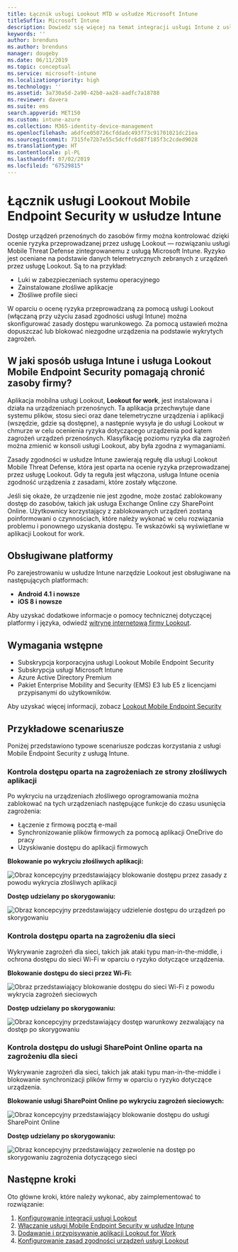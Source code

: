 ```yaml
---
title: Łącznik usługi Lookout MTD w usłudze Microsoft Intune
titleSuffix: Microsoft Intune
description: Dowiedz się więcej na temat integracji usługi Intune z usługą Lookout Mobile Threat Defense (MTD) w celu kontrolowania dostępu urządzeń przenośnych do zasobów firmy.
keywords: ''
author: brenduns
ms.author: brenduns
manager: dougeby
ms.date: 06/11/2019
ms.topic: conceptual
ms.service: microsoft-intune
ms.localizationpriority: high
ms.technology: ''
ms.assetid: 3a730a5d-2a90-42b0-aa28-aadfc7a18788
ms.reviewer: davera
ms.suite: ems
search.appverid: MET150
ms.custom: intune-azure
ms.collection: M365-identity-device-management
ms.openlocfilehash: a6dfce050726cfddadc493f73c91701021dc21ea
ms.sourcegitcommit: 7315fe72b7e55c5dcffc6d87f185f3c2cded9028
ms.translationtype: HT
ms.contentlocale: pl-PL
ms.lasthandoff: 07/02/2019
ms.locfileid: "67529815"
---
```

# <a name="lookout-mobile-endpoint-security-connector-with-intune"></a>Łącznik usługi Lookout Mobile Endpoint Security w usłudze Intune

Dostęp urządzeń przenośnych do zasobów firmy można kontrolować dzięki ocenie ryzyka przeprowadzanej przez usługę Lookout — rozwiązaniu usługi Mobile Threat Defense zintegrowanemu z usługą Microsoft Intune. Ryzyko jest oceniane na podstawie danych telemetrycznych zebranych z urządzeń przez usługę Lookout. Są to na przykład:
- Luki w zabezpieczeniach systemu operacyjnego
- Zainstalowane złośliwe aplikacje
- Złośliwe profile sieci

W oparciu o ocenę ryzyka przeprowadzaną za pomocą usługi Lookout (włączaną przy użyciu zasad zgodności usługi Intune) można skonfigurować zasady dostępu warunkowego. Za pomocą ustawień można dopuszczać lub blokować niezgodne urządzenia na podstawie wykrytych zagrożeń.

## <a name="how-do-intune-and-lookout-mobile-endpoint-security-help-protect-company-resources"></a>W jaki sposób usługa Intune i usługa Lookout Mobile Endpoint Security pomagają chronić zasoby firmy?
Aplikacja mobilna usługi Lookout, **Lookout for work**, jest instalowana i działa na urządzeniach przenośnych. Ta aplikacja przechwytuje dane systemu plików, stosu sieci oraz dane telemetryczne urządzenia i aplikacji (wszędzie, gdzie są dostępne), a następnie wysyła je do usługi Lookout w chmurze w celu ocenienia ryzyka dotyczącego urządzenia pod kątem zagrożeń urządzeń przenośnych. Klasyfikację poziomu ryzyka dla zagrożeń można zmienić w konsoli usługi Lookout, aby była zgodna z wymaganiami.  

Zasady zgodności w usłudze Intune zawierają regułę dla usługi Lookout Mobile Threat Defense, która jest oparta na ocenie ryzyka przeprowadzanej przez usługę Lookout. Gdy ta reguła jest włączona, usługa Intune ocenia zgodność urządzenia z zasadami, które zostały włączone.

Jeśli się okaże, że urządzenie nie jest zgodne, może zostać zablokowany dostęp do zasobów, takich jak usługa Exchange Online czy SharePoint Online. Użytkownicy korzystający z zablokowanych urządzeń zostaną poinformowani o czynnościach, które należy wykonać w celu rozwiązania problemu i ponownego uzyskania dostępu. Te wskazówki są wyświetlane w aplikacji Lookout for work.

## <a name="supported-platforms"></a>Obsługiwane platformy  
Po zarejestrowaniu w usłudze Intune narzędzie Lookout jest obsługiwane na następujących platformach:
* **Android 4.1 i nowsze**  
* **iOS 8 i nowsze**  

Aby uzyskać dodatkowe informacje o pomocy technicznej dotyczącej platformy i języka, odwiedź [witrynę internetową firmy Lookout](https://personal.support.lookout.com/hc/articles/114094140253).  

## <a name="prerequisites"></a>Wymagania wstępne
* Subskrypcja korporacyjna usługi Lookout Mobile Endpoint Security  
* Subskrypcja usługi Microsoft Intune
* Azure Active Directory Premium
* Pakiet Enterprise Mobility and Security (EMS) E3 lub E5 z licencjami przypisanymi do użytkowników.  

Aby uzyskać więcej informacji, zobacz [Lookout Mobile Endpoint Security](https://www.lookout.com/products/mobile-endpoint-security)

## <a name="sample-scenarios"></a>Przykładowe scenariusze

Poniżej przedstawiono typowe scenariusze podczas korzystania z usługi Mobile Endpoint Security z usługą Intune.

### <a name="control-access-based-on-threats-from-malicious-apps"></a>Kontrola dostępu oparta na zagrożeniach ze strony złośliwych aplikacji
Po wykryciu na urządzeniach złośliwego oprogramowania można zablokować na tych urządzeniach następujące funkcje do czasu usunięcia zagrożenia:
* Łączenie z firmową pocztą e-mail
* Synchronizowanie plików firmowych za pomocą aplikacji OneDrive do pracy
* Uzyskiwanie dostępu do aplikacji firmowych

**Blokowanie po wykryciu złośliwych aplikacji:**

![Obraz koncepcyjny przedstawiający blokowanie dostępu przez zasady z powodu wykrycia złośliwych aplikacji](./media/malicious-apps-blocked.png)

**Dostęp udzielany po skorygowaniu:**

![Obraz koncepcyjny przedstawiający udzielenie dostępu do urządzeń po skorygowaniu](./media/malicious-apps-unblocked.png)

### <a name="control-access-based-on-threat-to-network"></a>Kontrola dostępu oparta na zagrożeniu dla sieci
Wykrywanie zagrożeń dla sieci, takich jak ataki typu man-in-the-middle, i ochrona dostępu do sieci Wi-Fi w oparciu o ryzyko dotyczące urządzenia.

**Blokowanie dostępu do sieci przez Wi-Fi:**

![Obraz przedstawiający blokowanie dostępu do sieci Wi-Fi z powodu wykrycia zagrożeń sieciowych](./media/network-wifi-blocked.png)

**Dostęp udzielany po skorygowaniu:**

![Obraz koncepcyjny przedstawiający dostęp warunkowy zezwalający na dostęp po skorygowaniu](./media/network-wifi-unblocked.png)
### <a name="control-access-to-sharepoint-online-based-on-threat-to-network"></a>Kontrola dostępu do usługi SharePoint Online oparta na zagrożeniu dla sieci

Wykrywanie zagrożeń dla sieci, takich jak ataki typu man-in-the-middle i blokowanie synchronizacji plików firmy w oparciu o ryzyko dotyczące urządzenia.

**Blokowanie usługi SharePoint Online po wykryciu zagrożeń sieciowych:**

![Obraz koncepcyjny przedstawiający blokowanie dostępu do usługi SharePoint Online](./media/network-spo-blocked.png)


**Dostęp udzielany po skorygowaniu:**

![Obraz koncepcyjny przedstawiający zezwolenie na dostęp po skorygowaniu zagrożenia dotyczącego sieci](./media/network-spo-unblocked.png)

## <a name="next-steps"></a>Następne kroki
Oto główne kroki, które należy wykonać, aby zaimplementować to rozwiązanie:
1. [Konfigurowanie integracji usługi Lookout](lookout-mtd-connector-integration.md)
2. [Włączanie usługi Mobile Endpoint Security w usłudze Intune](mtd-connector-enable.md)
3. [Dodawanie i przypisywanie aplikacji Lookout for Work](mtd-apps-ios-app-configuration-policy-add-assign.md)
4. [Konfigurowanie zasad zgodności urządzeń usługi Lookout](mtd-device-compliance-policy-create.md)
